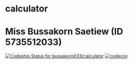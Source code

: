 # calculator
# Miss Bussakorn Saetiew (ID 5735512033)



[![Codeship Status for bussakorn033/calculator](https://app.codeship.com/projects/c3a87240-e08c-0137-4e00-12a315aacd2b/status?branch=master)](https://app.codeship.com/projects/372441)
[![codecov](https://codecov.io/gh/bussakorn033/calculator/branch/master/graph/badge.svg)](https://codecov.io/gh/bussakorn033/calculator)


